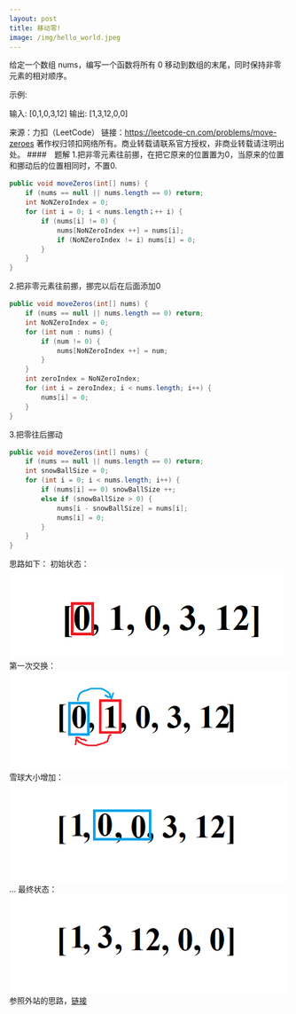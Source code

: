 ```yaml
---
layout: post
title: 移动零!
image: /img/hello_world.jpeg
---
```

给定一个数组 nums，编写一个函数将所有 0 移动到数组的末尾，同时保持非零元素的相对顺序。

示例:

输入: [0,1,0,3,12]
输出: [1,3,12,0,0]

来源：力扣（LeetCode）
链接：https://leetcode-cn.com/problems/move-zeroes
著作权归领扣网络所有。商业转载请联系官方授权，非商业转载请注明出处。
####　题解
1.把非零元素往前挪，在把它原来的位置置为0，当原来的位置和挪动后的位置相同时，不置0.
```java
public void moveZeros(int[] nums) {
    if (nums == null || nums.length == 0) return;
    int NoNZeroIndex = 0;
    for (int i = 0; i < nums.length；++ i) {
        if (nums[i] != 0) {
            nums[NoNZeroIndex ++] = nums[i];
            if (NoNZeroIndex != i) nums[i] = 0;
        }
    }
}
```  
2.把非零元素往前挪，挪完以后在后面添加0
```java
public void moveZeros(int[] nums) {
    if (nums == null || nums.length == 0) return;
    int NoNZeroIndex = 0;
    for (int num : nums) {
        if (num != 0) {
            nums[NoNZeroIndex ++] = num;
        }
    }
    int zeroIndex = NoNZeroIndex;
    for (int i = zeroIndex; i < nums.length; i++) {
        nums[i] = 0;
    }
}
```   
3.把零往后挪动
```java
public void moveZeros(int[] nums) {
    if (nums == null || nums.length == 0) return;
    int snowBallSize = 0;
    for (int i = 0; i < nums.length; i++) {
        if (nums[i] == 0) snowBallSize ++;
        else if (snowBallSize > 0) {
            nums[i - snowBallSize] = nums[i];
            nums[i] = 0;
        }
    }
}
```  
思路如下：
初始状态：  
![初始1](../img/mz0.png)
第一次交换：  
![第一次](../img/mz1.png)
雪球大小增加：  
![size++](../img/mz3.png)
... 
最终状态：  
![swap](../img/mzf.png)
参照外站的思路，[链接](https://leetcode.com/problems/move-zeroes/discuss/172432/THE-EASIEST-but-UNUSUAL-snowball-JAVA-solution-BEATS-100-(O(n))-%2B-clear-explanation)

